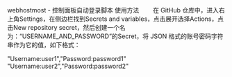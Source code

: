 webhostmost - 控制面板自动登录脚本
使用方法
　　在 GitHub 仓库中，进入右上角Settings，在侧边栏找到Secrets and variables，点击展开选择Actions，点击New repository secret，然后创建一个名为：“USERNAME_AND_PASSWORD”的Secret，将 JSON 格式的账号密码字符串作为它的值，如下格式：


"Username:user1","Password:password1"
"Username:user2","Password:password2"
